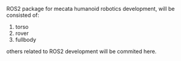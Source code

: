 ROS2 package for mecata humanoid robotics development, will be consisted of:
1. torso
2. rover
3. fullbody

others related to ROS2 development will be commited here.
